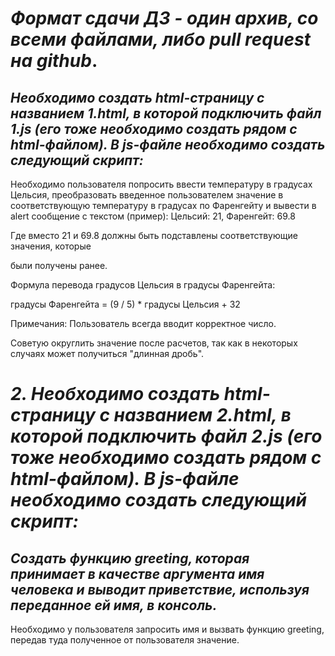 #  *Формат сдачи ДЗ - один архив, со всеми файлами, либо pull request на github*.

## *Необходимо создать html-страницу с названием 1.html, в которой подключить файл 1.js (его тоже необходимо создать рядом с html-файлом). В js-файле необходимо создать следующий скрипт:*

 Необходимо пользователя попросить ввести температуру в градусах Цельсия, преобразовать введенное пользователем значение в соответствующую температуру в градусах по Фаренгейту и вывести в alert сообщение с текстом (пример): Цельсий: 21, Фаренгейт: 69.8

Где вместо 21 и 69.8 должны быть подставлены соответствующие значения, которые

были получены ранее.

Формула перевода градусов Цельсия в градусы Фаренгейта:

градусы Фаренгейта = (9 / 5) * градусы Цельсия + 32

Примечания: Пользователь всегда вводит корректное число.

Советую округлить значение после расчетов, так как в некоторых случаях может получиться "длинная дробь".

# *2. Необходимо создать html-страницу с названием 2.html, в которой подключить файл 2.js (его тоже необходимо создать рядом с html-файлом). В js-файле необходимо создать следующий скрипт:*

## *Cоздать функцию greeting, которая принимает в качестве аргумента имя человека и выводит приветствие, используя переданное ей имя, в консоль.*

Необходимо у пользователя запросить имя и вызвать функцию greeting, передав туда полученное от пользователя значение.